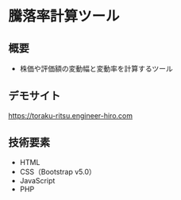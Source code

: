 # 騰落率計算ツール

## 概要

- 株価や評価額の変動幅と変動率を計算するツール

## デモサイト

https://toraku-ritsu.engineer-hiro.com

## 技術要素

- HTML
- CSS（Bootstrap v5.0）
- JavaScript
- PHP
